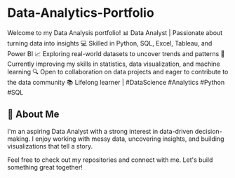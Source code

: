 # Data-Analytics-Portfolio

Welcome to my Data Analysis portfolio!
📊 Data Analyst | Passionate about turning data into insights
💻 Skilled in Python, SQL, Excel, Tableau, and Power BI
📈 Exploring real-world datasets to uncover trends and patterns
🎯 Currently improving my skills in statistics, data visualization, and machine learning
🔍 Open to collaboration on data projects and eager to contribute to the data community
📚 Lifelong learner | #DataScience #Analytics #Python #SQL

## 📌 About Me

I'm an aspiring Data Analyst with a strong interest in data-driven decision-making. I enjoy working with messy data, uncovering insights, and building visualizations that tell a story.


Feel free to check out my repositories and connect with me. Let's build something great together!
